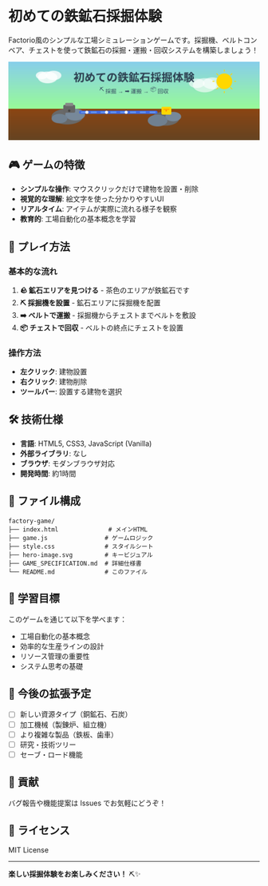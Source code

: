 # 初めての鉄鉱石採掘体験

Factorio風のシンプルな工場シミュレーションゲームです。採掘機、ベルトコンベア、チェストを使って鉄鉱石の採掘・運搬・回収システムを構築しましょう！

![ゲーム画面](hero-image.svg)

## 🎮 ゲームの特徴

- **シンプルな操作**: マウスクリックだけで建物を設置・削除
- **視覚的な理解**: 絵文字を使った分かりやすいUI
- **リアルタイム**: アイテムが実際に流れる様子を観察
- **教育的**: 工場自動化の基本概念を学習

## 🚀 プレイ方法

### 基本的な流れ
1. **🪨 鉱石エリアを見つける** - 茶色のエリアが鉄鉱石です
2. **⛏️ 採掘機を設置** - 鉱石エリアに採掘機を配置
3. **➡️ ベルトで運搬** - 採掘機からチェストまでベルトを敷設
4. **📦 チェストで回収** - ベルトの終点にチェストを設置

### 操作方法
- **左クリック**: 建物設置
- **右クリック**: 建物削除
- **ツールバー**: 設置する建物を選択

## 🛠️ 技術仕様

- **言語**: HTML5, CSS3, JavaScript (Vanilla)
- **外部ライブラリ**: なし
- **ブラウザ**: モダンブラウザ対応
- **開発時間**: 約1時間

## 📁 ファイル構成

```
factory-game/
├── index.html              # メインHTML
├── game.js                # ゲームロジック
├── style.css              # スタイルシート
├── hero-image.svg         # キービジュアル
├── GAME_SPECIFICATION.md  # 詳細仕様書
└── README.md              # このファイル
```

## 🎯 学習目標

このゲームを通じて以下を学べます：
- 工場自動化の基本概念
- 効率的な生産ラインの設計
- リソース管理の重要性
- システム思考の基礎

## 🚀 今後の拡張予定

- [ ] 新しい資源タイプ（銅鉱石、石炭）
- [ ] 加工機械（製錬炉、組立機）
- [ ] より複雑な製品（鉄板、歯車）
- [ ] 研究・技術ツリー
- [ ] セーブ・ロード機能

## 🤝 貢献

バグ報告や機能提案は Issues でお気軽にどうぞ！

## 📄 ライセンス

MIT License

---

**楽しい採掘体験をお楽しみください！** ⛏️✨
